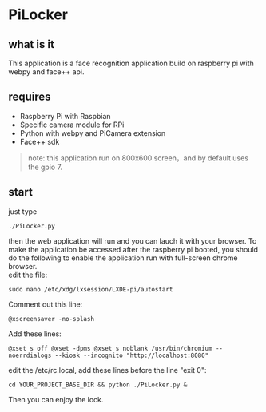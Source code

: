 # PiLocker

## what is it  
This application is a face recognition application build on raspberry pi with webpy and face++ api.



## requires  
* Raspberry Pi with Raspbian  
* Specific camera module for RPi  
* Python with webpy and PiCamera extension  
* Face++ sdk  
> note: this application run on 800x600 screen，and by default uses the gpio 7.  
 

## start  
just type   
```shell
./PiLocker.py  
```
then the web application will run and you can lauch it with your browser. 
To make the application be accessed after the raspberry pi booted, you should do the following to enable the application run with full-screen chrome browser.  
edit the file:  
```shell
sudo nano /etc/xdg/lxsession/LXDE-pi/autostart
```  
Comment out this line:  
```shell
@xscreensaver -no-splash
```
Add these lines:  
```shell
@xset s off @xset -dpms @xset s noblank /usr/bin/chromium --noerrdialogs --kiosk --incognito "http://localhost:8080"
```  
edit the /etc/rc.local, add these lines before the line "exit 0":  
```shell
cd YOUR_PROJECT_BASE_DIR && python ./PiLocker.py &
```
Then you can enjoy the lock.


